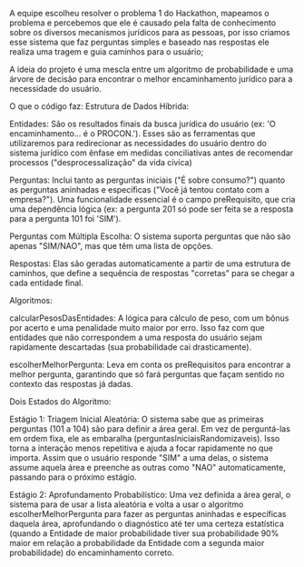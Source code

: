 A equipe escolheu resolver o problema 1 do Hackathon, mapeamos o problema e percebemos que ele é causado pela falta de conhecimento sobre os diversos mecanismos jurídicos para as pessoas, por isso criamos esse sistema que faz perguntas simples e baseado nas respostas ele realiza uma tragem e guia caminhos para o usuário;

A ideia do projeto é uma mescla entre um algoritmo de probabilidade e uma árvore de decisão para encontrar o melhor encaminhamento jurídico para a necessidade do usuário.

O que o código faz: Estrutura de Dados Híbrida:

Entidades: São os resultados finais da busca jurídica do usuário (ex: 'O encaminhamento... é o PROCON.'). Esses são as ferramentas que utilizaremos para redirecionar as necessidades do usuário dentro do sistema jurídico com ênfase em medidas conciliativas antes de recomendar processos ("desprocessalização" da vida cívica)

Perguntas: Inclui tanto as perguntas iniciais ("É sobre consumo?") quanto as perguntas aninhadas e específicas ("Você já tentou contato com a empresa?"). Uma funcionalidade essencial é o campo preRequisito, que cria uma dependência lógica (ex: a pergunta 201 só pode ser feita se a resposta para a pergunta 101 foi 'SIM').

Perguntas com Múltipla Escolha: O sistema suporta perguntas que não são apenas "SIM/NAO", mas que têm uma lista de opções.

Respostas: Elas são geradas automaticamente a partir de uma estrutura de caminhos, que define a sequência de respostas "corretas" para se chegar a cada entidade final.

Algoritmos:

calcularPesosDasEntidades: A lógica para cálculo de peso, com um bônus por acerto e uma penalidade muito maior por erro. Isso faz com que entidades que não correspondem a uma resposta do usuário sejam rapidamente descartadas (sua probabilidade cai drasticamente).

escolherMelhorPergunta: Leva em conta os preRequisitos para encontrar a melhor pergunta, garantindo que só fará perguntas que façam sentido no contexto das respostas já dadas.

Dois Estados do Algoritmo:

Estágio 1: Triagem Inicial Aleatória: O sistema sabe que as primeiras perguntas (101 a 104) são para definir a área geral. Em vez de perguntá-las em ordem fixa, ele as embaralha (perguntasIniciaisRandomizaveis). Isso torna a interação menos repetitiva e ajuda a focar rapidamente no que importa. Assim que o usuário responde "SIM" a uma delas, o sistema assume aquela área e preenche as outras como "NAO" automaticamente, passando para o próximo estágio.

Estágio 2: Aprofundamento Probabilístico: Uma vez definida a área geral, o sistema para de usar a lista aleatória e volta a usar o algoritmo escolherMelhorPergunta para fazer as perguntas aninhadas e específicas daquela área, aprofundando o diagnóstico até ter uma certeza estatística (quando a Entidade de maior probabilidade tiver sua probabilidade 90% maior em relação a probabilidade da Entidade com a segunda maior probabilidade) do encaminhamento correto.
